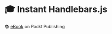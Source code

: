 # :mortar_board: Instant Handlebars.js

:books: [eBook][ebook] on Packt Publishing

[ebook]: https://www.packtpub.com/web-development/instant-handlebarsjs-instant
